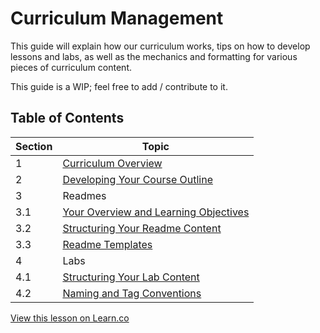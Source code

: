 # Curriculum Management

This guide will explain how our curriculum works, tips on how to develop lessons and labs, as well as the mechanics and formatting for various pieces of curriculum content. 

This guide is a WIP; feel free to add / contribute to it. 

## Table of Contents
Section    | Topic
-----------|-------------------------------------------
1          | [Curriculum Overview](/overview.md)
2          | [Developing Your Course Outline](/developing-your-course-outline.md)
3          | Readmes
3.1        |   [Your Overview and Learning Objectives](/learning-objectives.md)
3.2        |   [Structuring Your Readme Content](/structuring-your-readme.md)
3.3        |   [Readme Templates](/readme-template.md)
4          | Labs
4.1        |   [Structuring Your Lab Content](/structuring-your-lab-content.md)
4.2        |   [Naming and Tag Conventions](lab-tagging-standardization.md)



<a href='https://learn.co/lessons/curriculum-guide' data-visibility='hidden'>View this lesson on Learn.co</a>
